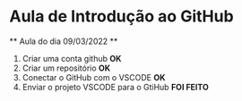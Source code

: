 # Aula de Introdução ao GitHub

** Aula do dia 09/03/2022 **
1. Criar uma conta github **OK**
2. Criar um repositório **OK**
3. Conectar o GitHub com o VSCODE **OK**
4. Enviar o projeto VSCODE para o GtiHub **FOI FEITO**
